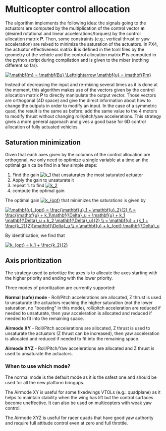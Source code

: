 # Multicopter control allocation
The algorithm implements the following idea: the signals going to the actuators are computed by the multiplication of the control vector **m** (desired rotational and linear accelerations/torques) by the control allocation matrix **P**. Then, some constraints (e.g.: vertical thrust or yaw acceleration) are relxed to minimize the saturation of the actuators. 
In PX4, the actuator effectiveness matrix **B** is defined in the toml files by the geometry of the vehicle and the control allocation matrix **P** is computed in the python script during compilation and is given to the mixer (nothing different so far).

<a href="https://www.codecogs.com/eqnedit.php?latex=\mathbf{m}&space;=&space;\mathbf{Bu}&space;\Leftrightarrow&space;\mathbf{u}&space;=&space;\mathbf{Pm}" target="_blank"><img src="https://latex.codecogs.com/gif.latex?\mathbf{m}&space;=&space;\mathbf{Bu}&space;\Leftrightarrow&space;\mathbf{u}&space;=&space;\mathbf{Pm}" title="\mathbf{m} = \mathbf{Bu} \Leftrightarrow \mathbf{u} = \mathbf{Pm}" /></a>

Instead of decreasing the input and re-mixing several times as it is done at the moment, this algorithm makes use of the vectors given by the control allocation matrix **P** to directly manipulate the output vector. Those vectors are orthogonal (4D space) and give the direct information about how to change the outputs in order to modify an input. In the case of a symmetric quad, the result is the same as before: add the same value to the 4 motors to modify thrust without changing roll/pitch/yaw accelerations.
This strategy gives a more general approach and gives a good base for 6D control allocation of fully actuated vehicles.

## Saturation minimization
Given that each axes given by the columns of the control allocation are orthogonal, we only need to optimize a single variable at a time an the optimal gain ca be find in a few simple steps:
1. Find the gain <a href="https://www.codecogs.com/eqnedit.php?latex=k_1" target="_blank"><img src="https://latex.codecogs.com/gif.latex?k_1" title="k_1" /></a> that unsaturates the most saturated actuator
2. Apply the gain to unsaturate it
3. repeat 1. to find <a href="https://www.codecogs.com/eqnedit.php?latex=k_2" target="_blank"><img src="https://latex.codecogs.com/gif.latex?k_2" title="k_2" /></a>
4. compute the optimal gain

The optimal gain <a href="https://www.codecogs.com/eqnedit.php?latex=k_{opt}" target="_blank"><img src="https://latex.codecogs.com/gif.latex?k_{opt}" title="k_{opt}" /></a> that minimizes the saturations is given by

<a href="https://www.codecogs.com/eqnedit.php?latex=\mathbf{u}_{opt}&space;=&space;\frac{\mathbf{u}_1&space;&plus;&space;\mathbf{u}_2}{2}&space;\\&space;=&space;\frac{\mathbf{u}&space;&plus;&space;k_1\mathbf{\Delta}_u&space;&plus;&space;\mathbf{u}&space;&plus;&space;k_1&space;\mathbf{\Delta}_u&space;&plus;&space;k_2&space;\mathbf{\Delta}_u}{2}&space;\\&space;=&space;\mathbf{u}&space;&plus;&space;(k_1&space;&plus;&space;\frac{k_2}{2})\mathbf{\Delta}_u&space;\\&space;=&space;\mathbf{u}&space;&plus;&space;k_{opt}&space;\mathbf{\Delta}_u" target="_blank"><img src="https://latex.codecogs.com/gif.latex?\mathbf{u}_{opt}&space;=&space;\frac{\mathbf{u}_1&space;&plus;&space;\mathbf{u}_2}{2}&space;\\&space;=&space;\frac{\mathbf{u}&space;&plus;&space;k_1\mathbf{\Delta}_u&space;&plus;&space;\mathbf{u}&space;&plus;&space;k_1&space;\mathbf{\Delta}_u&space;&plus;&space;k_2&space;\mathbf{\Delta}_u}{2}&space;\\&space;=&space;\mathbf{u}&space;&plus;&space;(k_1&space;&plus;&space;\frac{k_2}{2})\mathbf{\Delta}_u&space;\\&space;=&space;\mathbf{u}&space;&plus;&space;k_{opt}&space;\mathbf{\Delta}_u" title="\mathbf{u}_{opt} = \frac{\mathbf{u}_1 + \mathbf{u}_2}{2} \\ = \frac{\mathbf{u} + k_1\mathbf{\Delta}_u + \mathbf{u} + k_1 \mathbf{\Delta}_u + k_2 \mathbf{\Delta}_u}{2} \\ = \mathbf{u} + (k_1 + \frac{k_2}{2})\mathbf{\Delta}_u \\ = \mathbf{u} + k_{opt} \mathbf{\Delta}_u" /></a>

By identification, we find that

<a href="https://www.codecogs.com/eqnedit.php?latex=k_{opt}&space;=&space;k_1&space;&plus;&space;\frac{k_2}{2}" target="_blank"><img src="https://latex.codecogs.com/gif.latex?k_{opt}&space;=&space;k_1&space;&plus;&space;\frac{k_2}{2}" title="k_{opt} = k_1 + \frac{k_2}{2}" /></a>

## Axis prioritization
The strategy used to prioritize the axes is to allocate the axes starting with the higher priority and ending with the lower priority.

Three modes of prioritization are currently supported:

**Normal (safe) mode** - Roll/Pitch accelerations are allocated, Z thrust is used to unsaturate the actuators reaching the higher saturation (not the lower saturation, no "boosting" in this mode), roll/pitch acceleration are reduced if needed to unsaturate, then yaw acceleration is allocated and reduced if needed to fit into the remaining space.

**Airmode XY** - Roll/Pitch accelerations are allocated, Z thrust is used to unsaturate the actuators (Z thrust can be increased), then yaw acceleration is allocated and reduced if needed to fit into the remaining space.

**Airmode XYZ** - Roll/Pitch/Yaw accelerations are allocated and Z thrust is used to unsaturate the actuators.

### When to use which mode?
The normal mode is the default mode as it is the safest one and should be used for all the new platform bringups.

The Airmode XY is useful for some fixedwings VTOLs (e.g.: quadplane) as it helps to maintain stability when the wing has lift but the control surfaces become uneffective. It can also be used on multicopters with weak yaw control.

The Airmode XYZ is useful for racer quads that have good yaw authority and require full attitude control even at zero and full throttle.
